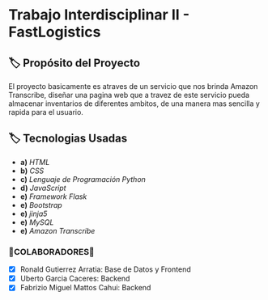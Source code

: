 # Trabajo Interdisciplinar II - FastLogistics
## :label: Propósito del Proyecto
El proyecto basicamente es atraves de un servicio que nos brinda Amazon Transcribe, diseñar una pagina web
que a travez de este servicio pueda almacenar inventarios de diferentes ambitos, de una manera mas sencilla 
y rapida para el usuario.

## :label: Tecnologias Usadas <br>
- **a)** *HTML* 
- **b)** *CSS* 
- **c)** *Lenguaje de Programación Python* 
- **d)** *JavaScript* 
- **e)** *Framework Flask*
- **e)** *Bootstrap*
- **e)** *jinja5*
- **e)** *MySQL*
- **e)** *Amazon Transcribe*
 
### 🔩COLABORADORES🔩
- [x] Ronald Gutierrez Arratia: Base de Datos y Frontend
- [x] Uberto Garcia Caceres: Backend
- [x] Fabrizio Miguel Mattos Cahui:  Backend
